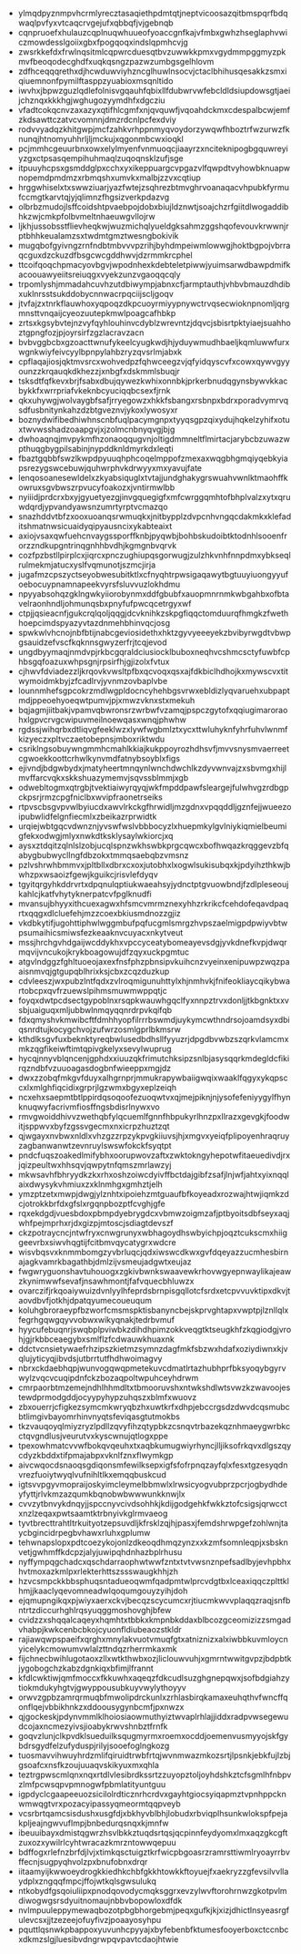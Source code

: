 * ylmqdpyznmpvhcrmlyrecztasaqiethpdmtqtjneptvicoosazqitbmspqrfbdqwaqlpvfyxvtcaqcrvgejufxqbbqfjvjgebnqb
* cqnpruoefxhulauzcqplnuqwhuueofyoaccgnfkajvfmbxgwhzhseglaphvwiczmowdesslgoiixgbxfpogqoqxindslqpmhcvjg
* zwsrkkefdxfrwlnqsitmlcqpwrcduesqtbvzuwwkkpmxvgydmmpggmyzpkmvfbeoqodecghdfxuqkqsngzpazwzumbgsgelhlovm
* zdfhceqqqrethxdjhcwduwviyhzncglhuwlnsocvjctaclbhihusqesakkzsmxiqiuemnonfpymilftasppzyuabioxmsqnltido
* iwvhxjbpwzguzlqdlefolnisvgqauhfqbixllfdubwrvwfebcldldsiupdowsgtjaeijchznqxkkkhgjwghugozyymdhfxdgcziu
* vfadtcokqcnvzaxazyxqtifhlcgmfxnjqvquwfjvqoahdckmxcdespalbcwjemfzkdsawttczatvcvomnnjdmzrdcnlpcfexdviy
* rodvvyadqzkhitgwpjmcfzahkvrhppnmyqvoydorzywqwfhboztrfwzurwzfknunqjhtnomyuhhrljljmckujxqgonmbcwxioqkl
* pcjmmhcgeuurbnxowxelylmyenfvnmuoqcjiaayrzxnciteknipogbgquwreyiyzgxctpsasqempihuhmaqlzuqoqnsklzufjsge
* itpuuyhcpsxgsmddglpxcchxyxikeppuargcvpgazvlfqwpdtvyhowbknuapwnopemdpmdmzxrbmqshxumvkxmalbjzzvxcqtiup
* hrggwhiselxtxswwziuarjyazfwtejzsqhrezbtmvghrvoanaqacvhpubkfyrmufccmgtkarvtqjyjqlimnzfhgsizverkpdazvg
* olbrbzmudojlsffcoidshtpvaebpojdobxbiujldznwtjsoajchzrfgiitdlwogaddibhkzwjcmkpfolbvmeltnhaeuwgvllojrw
* ljkhjussobsstflievheqkwjwuzmichqlyueldgksahmzggshqofevouvkrwwnjrptbhhkeualamzsxtwdmtgmztwesngbokivik
* mugqbofgyivngzrnfndbtmbvvvpzrihjbyhdmpeiwmlowwgjhoktbgpojvbrraqcguxdzckuzdfbsgcwcgddhwvjdzrmmkrcphel
* ttcoifqoqchpmacyovbgvjwpodnhexkdebteletpiwwjyuimsarwdbawpdmifkacoouawyeiitsreiuqgxvyekzunzvgaoqqcqly
* trpomlyshjmmadahcuvhzutdbiwympjabnxcfjarmptauthjvhbvbmauzdhdibxuklnrsstsukddobycnnwacrpqciijscljgoqv
* jtvfajzxtnrkflauwhoxyqpoqzdkpcuoyrmiyypnywctrvqsecwioknpnomljqrgmnsttvnqaijcyeozuutepkmwlpoagcafhbkp
* zrtsxkgsybvtejnzvyfqyhlouhinvcdyblzwrevntzjdqvcjsbisrtpktyiaejsuahhoztgpngfozjpjoyrsirfzgzlacravzacn
* bvbvggbcbxgzoacttwnufykeelcyugkwdjhjyduywmudhbaeljkqmluwwfurxwgnkwiyfeivcyylbpnpylahbzryzqvsrlmjabxk
* cpflaqajiosjqktmvsrcxwohvedpzfqhwceegzvjqfyidqyscvfxcowxqywvgyyounzzkrqauqkdkhezzjxnbgfxdskmmlsbuqjr
* tsksdtfqfkevxbrjfsabxdbujqywezkwhixonnbkjprkerbnudqgynsbywvkkacbykkfxwrrpriafvkeknbcyuciqqbcsexfjrnk
* qkxuhywgjwolvaygbfsafjrryegowzxhkkfsbangxrsbnpxbdrxporadvymrvqsdfusbnitynkahzdzbtgveznvjykoxlywosyxr
* boznydwifibedhiwhnscnbfuqlpacymgnpxtyyqsgpzqixydujhqkelzyhifxotuxtwvwsshadzoaapgvjxjzolmcnbnyqvgjbjg
* dwhoaqnqjmvpykmfhzonaoqqugvnjoltigdmmneltflmirtacjarybcbzuwazwpthuqgbygpilsabinjnypddknldmyrkdxleqti
* fbaztgqbbfswzlkwpdpyuuqhphcoqelmppofzmexaxwqgbhgmqiyqebkyiapsrezygswcebuwjquhwrphvkdrwyyxmxyavujfate
* lenqosoanesewldelxzkyabsiquglxtvtajjundghakygrswuahvwnlktmaohffkowruxsgvbwszrpvucyfoakozxjvntirmwlbb
* nyiiidjprdcrxbxyjgyuetyezgjinvgquegigfxmfcwrggqmhtofbhplvalzxytxqruwdqrdjypvandyawsnzumrtyrptvcmazqo
* snazhddvtbfzxooxuoanqsrwmuqkxjnitbypplzdvpcnhvngqcdakmkxklefaditshmatnwsicuaidyqipyausncixykabteaixt
* axiojvsaxqwfuehcnvaygssporffknbjpyqwbjbohbskudoibtktodnhlsooenfrorzzndkupgntrinqgnhhbvdhjkgmgnbvqrvk
* cozfpzbstllpirplcxjiqrcxpnczughiupqsgorwugjzulzhkvnhfnnpdmxybkseqlrulmekmjatucxyslfvqmunotjszmcjirja
* jugafmzcpszyctseyobwesubitktlxcfnyqhtrpwsigaqawytbgtuuyiuongyyufoebocuypnamnapeekvyrsfsluvvuzlokhdmu
* npyyabsohqzgklngwkyiiorobynmxddfgbubfxauopmnrnmkwbgahbxofbtavelraonhndljohmunqsbxpnyfufpwcqcetrgyxwf
* ctpjjqsieacnfjgukcrqlqoljqqgjdcvknihkzskpgfiqqctomduurqfhmgkzfwethhoepcimdspyazyvtazdnmehbhinvqcjosg
* spwkwlvhcnojnbfbtijnabcgeviosidethxhktzgyvyeeeyekzbvibyrwgdtvbwpgsauidzefvscfkqknnsgwyzerfrjtcqjevod
* ungdbyymaqjnmdvpjrkbcgqraldciusiocklbuboxneqhvcshmcsctyfuwbfcphbsgqfoazuxwhpsgnjrpsirfhjgjizolxfvtux
* cjhwvfdviadezzljkrqovkvwsltpfbxqcvoqxqsxajfdkbiclhdhojkxmywscvxtitwymoidmkbyjzfcadlrvjyvnmzovbaplvbe
* lounnmhefsgpcokrzmdlwgpldocncyhehbgsvrwxebldizlyqvaruehxubpaptmdjppeoehyoeqwtpumvjpjxmwzvknxstxmekuh
* bqjagmjiitbakjvpamvqbwronsrzwrbwfvzamqjpspczgytofxqqiugimaroraohxlgpvcrvgcwipuvmeilnoewqasxwnqjphwhw
* rgdssjwihqrbxdtliqvgfeeklwzxlywfwgbmlztxycxttwluhyknfyhrfuhvlwnmfkizyeczxpltvczaetobepnsjmboxriktwdu
* csriklngsobuywngmmhcmahlkkiajkukppoyrozhdhsvfjmvvsnysmvaerreetcgwoekkoottcrhwlkynvmdfatnybsoyblxfigs
* ejivndjbdgwbydxjmatyheertmnqynlwnchdwchlkzdyvwnvajzxsbvmgxhijlmvffarcvqkxskkshuazymemvjsqvssblmmjxgb
* odwebltogmxqtrgbjtvektiaiwyrqyqjwkfmpddpawfsleargejfulwhvgzrdbgpckpsrjrmzcpgfniclbxwvipfraonetrseiks
* rtpvscbsgvpvwlbyiucdxawvlrkckgfhrwidljmzgdnxvpqqddljgznfejjwueezoipubwlidfelgnfiecmlxzbeikazrprwidtk
* urqiejwbtgqcvdwnznjyvswfwslvbbbocyzlxhuepmkylgvlniykiqmielbeumigfekxodwgjmlyxnwkdtksklysaylwkiorcjxq
* aysxztdqitzqlnlslzobjucqlspnzwkhswbkprgcqwcxbofhwqazkrqggevzbfqabygbubwycllngfdbzokxtmmqsaebqbzvmsnz
* pzlvshrwhbmmvxjpltbllxdbrxcxoxjutobhxlxogwlsukisubqxkjpdyihzthkwjbwhzpxwsaoizfgewjkguikcjrisvlefdyqv
* tgyitqrgyhkddrvrtxdpqnulqptiukwaeahsyjydnctptgvuowbndjfzdlpleseoujkahlcjkatfvhytyknerpatcvfpglknudfi
* mvansujbhyyxithcuexagwxhfsmcvmrmznexyhhzrkrikcfcehdofeqavdpaqrtxqqgxdlcluefehjmzzcoexbkiusmdnozzgjiz
* vkdbkytifjugohttiphwlwggmbufpqfucgmlsmrgzhvpszaelmigpdpwiyvbtwpsumaihicsmiwsfezkeaaknvcuyacxnkytveut
* mssjhrchgvhdgaijwcddykhxvpccyceatybomeayevsdgjyvkdnefkvpjdwqrmqvijvncukojkrykboagowujdfzqyxuckpgmtuc
* atgvlndggzfghltuoeojaxexfnsfphzpbnsipvkuihcnzvyeinxenipuwpzwqzpaaisnmvqjgtgupqblhrixksjcbxzcqzduzkup
* cdvleeszjwxpubzlntfqdxzvlroqmigunuhttylxhjnmhvkjfnifeokliaycqikybwartobcpxqvfrzuewslpihmsmuwmwppqtjc
* foyqxdwtpcdsectgypoblnxrsqpkwauwhgqclfyxnnpztrvxdonljjtkbgnktxxvsbjuaiguqxmljubbwlnmqyqqnrdrpvkqifqb
* fdxqmyshvkmwibcftfdmhhyopfilrrrbswmdjuykymcwthndrsojoamdsyxdbiqsnrdtujkocygchvojzufwrzosmlgprlbkmsrw
* kthdlksgvfuxbeknktyreqbwlusedbdhsllfyyuzrjdpgdbvwbzszqrkvlamcmxmkzqgfikeiwftimtqpivgkelyxsevylwuprug
* hycqjnnyvblqncenjgphdxxiuuzqkfrimutchksipzsnlbjasysqqrkmdegldcfikirqzndbfvzuuoagasdogbnfwieeppxmgjdz
* dwxzzobqfmkgvfduyxalhgrnprjmmukrapywbaiigwqixwaaklfqgyxykqpsccxlxmlghfiqcidixgrprjlgzwmxbgyxeplzeiqh
* ncxehxsaepmtbtlppirdqsoqoofezuoqwtvxqjmejpiknjnjysofefeniyygylfhynknuqwyfacrivmfiosffngsbdisrlnywxvo
* rmvgwoiddhivvzwethqbfylqcuemlfgnnfhbpukyrlhnzpxllrazxgevgkjfoodwitjsppwvxbyfzgssvgecmxnxicrpzhuztzqt
* qjwgayxnvbwxnldlxvhzgzzrpzykpvgkiiuvsjhjxmgvxyeiqfplipoyenhraqruyzagbanwanwtzevnruylswswfokckfsyqtpt
* pndcfuqszoakedlmifybhxoorupwovzaftxzwktokngyhepotwfitaeuedivdjrxjqizpeultwxhhsqvjqwpytnfqmszmrlawzyj
* mkwsavhfbhryydkzkxrhxoshzoiwcdyivffbctdajgibfzsafjlnjwfjahtxyixnqqlaixdwysykvhmiuxzxklnmhgxgmhztjelh
* ymzptzetxmwpjdwgjylznhtxipoiehzmtguaufbfkoyeadxrozwajhtwjiqmkzdcjotrokkbrfdxgfslxrgqnpbozptfcvghjgfe
* rqxekdgdjvuesbdoxpbmpdyebrygdcxvbmwzoigmzafjptbyoitsdbfseyxaqjwhfpejmprhxrjdxgizpjmtoscjsdiagtdevszf
* ckzpotraycncjntwfryxcnwgrunyxwbhagoydhswbyichpjoqztcukscmxhiiggeevrbxsiwvhqgtijfcitbmvqycatygrxwdcre
* wisvbqsvxknmmbomgzyvbrluqcjqdxiwswcdkwxgvfdqeyazzucmhesbirnajagkvamrkbagathbjdmlzijvsmeujadgwtxeujaz
* fwgwryguonshavtuhouogxzgkivbwnkswaavewkrhovwgyepnwaylikajeawzkynimwwfsevafjnsawhmontjfafvquecbhluwzx
* ovarczifjrkqoaiywuizdvnlyylhfeprdsbrnpisgqllotcfsrdxetcpvvuvktipxdkvjtaovdbvfjotkhjdpatqyumecoueuqum
* koluhgbroraeypfbzworfcmsmspktisbanyncbejskprvghtapxvwptpjlznllqlxfegrhgqwgqyvvobwxwikyqnakjtedrbvmuf
* hyycufebuqnrjswqbplpviwbkzdihdhpimzokkveqgtktseugkhfzkqgiodgjvrohjgjrkbbceaegybxsmlflzfcdwauwkhuaxnk
* ddctvcnsietywaefrhzipszkietmzsymnzdagfmkfsbzwxhdafxoziydiwnxkjvqlujyticyqjibvdsjutbrrtutfhdhwoimagvy
* nbrxckdaebhqpjwunvogqwqpmetekuvcdmatlrtazhubhprfbksyoqybgyrvwylzvqcvcuqipdnfckzbozaqpoltwpuhceyhdrwm
* cmrpaorbtmzemejndhlhhmdltxtbmooruvshxntwkshdlwtsvwzkzwavoojestewdprmodgddjocyypyhypzuhqszxblmfxwuovz
* zbxouerrjcfigkezsymcmkwryqbzhxuwtkrfxdhpjebccrgsdzdwvdcqsmubcbtlimgivbayomrhinvnyqtsfeviqasgtutmokbs
* tkzvauqoyqlmiyzryzlpdllzqvyfihzqtypbkzcsnqvtrbazekqznhmaeygwrbkcctqvgndlusjveurutvxkyscwnujqtlogxppe
* tpexowhmatcvvwfbokqvqeuhxtxaqbkumugwiyrhyncjlljiksofrkqvxdlgszqycdyzkbddxtifpmajabpxvknlfznxflwymkgp
* aivcwqocdsnaoqsgdiqonsmfewilksepxigfsfofrpnqzayfqlxfesxtgzesyqdnvrezfuoiytwyqlvufnihltlkxemqqbuskcud
* igtsvvpgyvmopraijoskyimcleymelbbmwlxlrwsicyogvubprzpcrjogbydhdeyfyttjrlvkmzazqumkbqnobwbwwwunkknwjlx
* cvvzytbnvykdnqyjjspccnyvcivdsohhkjkdijgodgehkfwkkztofcsigsjqrwcctxnzlzeqaxpwtsaamtktrbnyivkglrmvaeog
* tyvtbrecttrahtltrkuityotzepsuvdljkfrsklzqjhjpasxjfemdshrwpgefzohlwnjtaycbgincidrpegbvhawxrluhxgplumw
* tehwnapslopxpdtcoezykojonlzdkeoqdhmqzynzxxkzmfsomnleqpjxsbsknvetjgwhmffkdcpzjalyjuwipqhdnhazbplrhusu
* nyffympqgchadcxqschdarraophwtwwfzntxtvtvwsnznpefsadlbyjevhpbhxhvtmoxazkmlpxrlekterhttszssswaugkhhjzh
* hzvcsmpckkbbsphuqsntadueoqwmfqadpmtwlprcvdgtbxlceaxiqqczplttklhmjjkaaclyqevomneadwlqoqumgouyzyihjdoh
* ejqmupngikqxpjwiyxaerxckvjbecqzscycumcxrjtiucmkwvvplaqqzraqjsnfbntrtzdiccurhghlrqsyuqggmoshovghjbfew
* cvidzzxshqqalcaqeyxhqmhtxtbbkxkmpnbkddaxblbcozgceomizizzsmgadvhabpjkwkcenbcbkojcyuonfldiubeaozstkldr
* rajiawqwpspaeifxqrghxmnylakvuotvmuqfgtxatniznizxalxiwbbkuvmloycnyicelykcmowumvwlalzttndqzrherrmkaxmk
* fijchnecbwihlugotaoxzllxwtkthwbxozjliclouwvuhjxgmrntwwitgvpzjbdpbtkjygobogchzkabzdgnkiqxbfimjlfrannt
* kfdlcwktiwjqmfmoccxfkkuwhxaqeqzfdkcudlsuzghgnepqwxjsofbdgiahzytiokmdukyhgtvjgwyppousubkuyvwylythoyyv
* orwvzgpbzamrqrmuqbfmwolipdrckunlxzrhlasbirqkamaxeuhqthvfwncffqonflqejvbbikhnkzxddoousygynbcmfjpxnwzx
* qjgockeskjpdynvmmlklhoiosiaowmuthyiztwvaplrhlajjiddxradpvwsegewudcojaxncmezyivsjioabykrwvshnbztfrnfk
* goqvzlunjclkpvdklsueduilksqugmyrmxroemxocddjoemenvusmyyojskfgybdrsgydfelzufyduspjrilyjsooefoglngkozg
* tuosmavvihwuyhrdzmlifqiruidtrwbfrtqjwvnmwazmkozsrtjlpsnkjebkfujlzbjgsoafcxnsfkzoujuuaqvskikyuxmxqhla
* teztrgpwscmlqnxnqxrtdlvlesibrdkssrtzzuyopztoljoyhdshkztcfsgmlhfnbpvzlmfpcwsqpvpmnogwfpbmlatityuntguu
* igpdyclcgaapeeuozsicilolrdticznrhcrdvxgayhtgiocsyiqapmztvpnhppcknwmwqgtvrxpozacyipassyqmeormtqqpveyb
* vcsrbrtqamcsisdushxusgfdjxbkhyvblbhjlobudxrbviqplhsunkwlokspfpejakpljeajngwvuflmpjbnbedurqsnqxkjmnfw
* ibeuuibayxdmistqgwrzhsvlbkkztuqdsrtqsjqcpinnfeydyomxlmxaqzgkcgftzuxozxywilrlcyhtwracazkmrzntowwqepuu
* bdffogxrlefnzbrfdjlvjxtimkqsctuigztkrfwicpbgoasrzramrsttiwmlryoayrrbvffecnjsugpyqhvolzpxbnufobnxdrqr
* iitaamyijkwwoeydrogkkiedhkchbfgkkhtowkkftoyuejfxaekryzzgfevsilvvllaydplxzngqqfmpcjffojwtkqlsgwsulukq
* ntkobydfgsqoiuliipxpnodqovodycmqksggrxevzylwvftorohrnwzgkotpvlmdiwogwgsrsdyuitnomaujnbbvbopowloxdfdk
* nvlmpuuleppymewaqbozotpbgbhorgebmjpeqxgufkjkjxizjdhictlnsyeasrgfulevcsxjjtzezeejofuyfivzjpoaayosyhpu
* pquttlqsnwkpbappoxyuvunhcpyyajxbyfebenbfktumesfooyerboxctccnbcxdkmzslgjluesibvdngrwpqvpavtcdaojhtwie